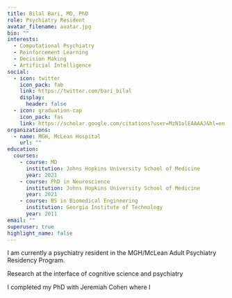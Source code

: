 ```yaml
---
title: Bilal Bari, MD, PhD
role: Psychiatry Resident
avatar_filename: avatar.jpg
bio: ""
interests:
  - Computational Psychiatry
  - Reinforcement Learning
  - Decision Making
  - Artificial Intelligence
social:
  - icon: twitter
    icon_pack: fab
    link: https://twitter.com/bari_bilal
    display:
      header: false
  - icon: graduation-cap
    icon_pack: fas
    link: https://scholar.google.com/citations?user=MzN1olEAAAAJ&hl=en
organizations:
  - name: MGH, McLean Hospital
    url: ""
education:
  courses:
    - course: MD
      institution: Johns Hopkins University School of Medicine
      year: 2021
    - course: PhD in Neuroscience
      institution: Johns Hopkins University School of Medicine
      year: 2021
    - course: BS in Biomedical Engineering
      institution: Georgia Institute of Technology
      year: 2011
email: ""
superuser: true
highlight_name: false
---
```

I am currently a psychiatry resident in the MGH/McLean Adult Psychiatry Residency Program. 

Research at the interface of cognitive science and psychiatry



I completed my PhD with Jeremiah Cohen where I